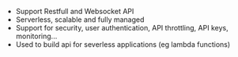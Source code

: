 - Support Restfull and Websocket API
- Serverless, scalable and fully managed
- Support for security, user authentication, API throttling, API keys, monitoring...
- Used to build api for severless applications (eg lambda functions)